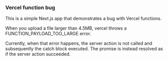 ### Vercel function bug

This is a simple Next.js app that demonstrates a bug with Vercel functions.

When you upload a file larger than 4.5MB, vercel throws a FUNCTION_PAYLOAD_TOO_LARGE error.

Currently, when that error happens, the server action is not called and subsequently the catch block executed. The promise is instead resolved as if the server action succeeded.

